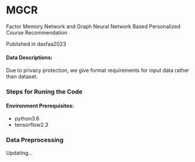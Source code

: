# MGCR
Factor Memory Network and Graph Neural Network Based Personalized Course Recommendation

Published in dasfaa2023

#### Data Descriptions:
 Due to privacy protection, we give format requirements for input data rather than dataset.
### Steps for Runing the Code
#### Environment Prerequisites:
* python3.6
* tensorflow2.3

### Data Preprocessing



Updating...
